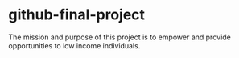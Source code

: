 # github-final-project

The mission and purpose of this project is to empower and provide opportunities to low income individuals.
